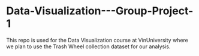 # Data-Visualization---Group-Project-1
This repo is used for the Data Visualization course at VinUniversity where we plan to use the Trash Wheel collection dataset for our analysis.
